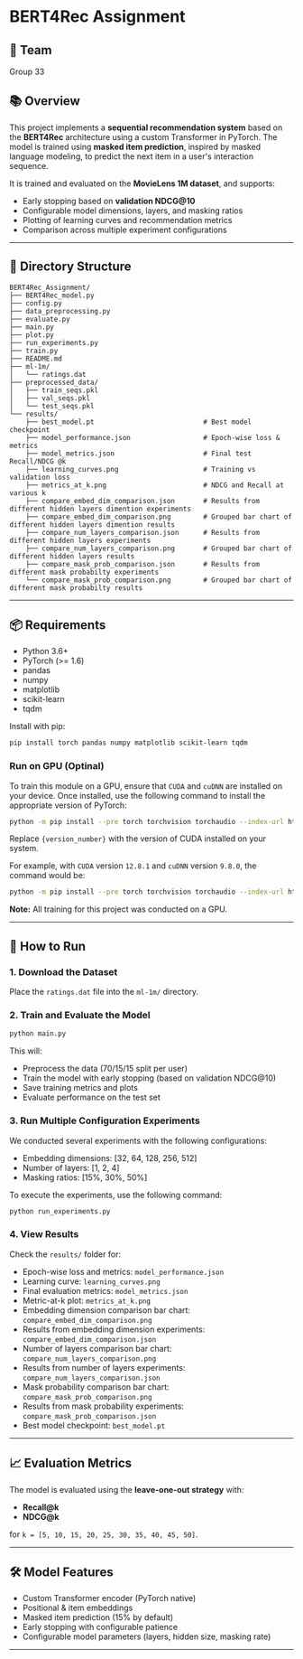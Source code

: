 # BERT4Rec Assignment

## 👥 Team

Group 33  

## 📚 Overview

This project implements a **sequential recommendation system** based on the **BERT4Rec** architecture using a custom Transformer in PyTorch. The model is trained using **masked item prediction**, inspired by masked language modeling, to predict the next item in a user's interaction sequence.

It is trained and evaluated on the **MovieLens 1M dataset**, and supports:

- Early stopping based on **validation NDCG@10**
- Configurable model dimensions, layers, and masking ratios
- Plotting of learning curves and recommendation metrics
- Comparison across multiple experiment configurations

---

## 📁 Directory Structure

```plaintext
BERT4Rec_Assignment/
├── BERT4Rec_model.py
├── config.py
├── data_preprocessing.py
├── evaluate.py
├── main.py
├── plot.py
├── run_experiments.py
├── train.py
├── README.md
├── ml-1m/
│   └── ratings.dat
├── preprocessed_data/
│   ├── train_seqs.pkl
│   ├── val_seqs.pkl
│   └── test_seqs.pkl
└── results/
    ├── best_model.pt                           # Best model checkpoint
    ├── model_performance.json                  # Epoch-wise loss & metrics
    ├── model_metrics.json                      # Final test Recall/NDCG @k
    ├── learning_curves.png                     # Training vs validation loss
    ├── metrics_at_k.png                        # NDCG and Recall at various k
    ├── compare_embed_dim_comparison.json       # Results from different hidden layers dimention experiments
    ├── compare_embed_dim_comparison.png        # Grouped bar chart of different hidden layers dimention results
    ├── compare_num_layers_comparison.json      # Results from different hidden layers experiments
    ├── compare_num_layers_comparison.png       # Grouped bar chart of different hidden layers results
    ├── compare_mask_prob_comparison.json       # Results from different mask probabilty experiments
    └── compare_mask_prob_comparison.png        # Grouped bar chart of different mask probabilty results
```

---

## 📦 Requirements

- Python 3.6+
- PyTorch (>= 1.6)
- pandas
- numpy
- matplotlib
- scikit-learn
- tqdm

Install with pip:

```bash
pip install torch pandas numpy matplotlib scikit-learn tqdm
```

### Run on GPU (Optinal)

To train this module on a GPU, ensure that `CUDA` and `cuDNN` are installed on your device. Once installed, use the following command to install the appropriate version of PyTorch:

```bash
python -m pip install --pre torch torchvision torchaudio --index-url https://download.pytorch.org/whl/nightly/cu{version_number}
```

Replace `{version_number}` with the version of CUDA installed on your system.

For example, with `CUDA` version `12.8.1` and `cuDNN` version `9.8.0`, the command would be:

```bash
python -m pip install --pre torch torchvision torchaudio --index-url https://download.pytorch.org/whl/nightly/cu128
```

**Note:** All training for this project was conducted on a GPU.

---

## 🚀 How to Run

### 1. Download the Dataset

Place the `ratings.dat` file into the `ml-1m/` directory.

### 2. Train and Evaluate the Model

```bash
python main.py
```

This will:

- Preprocess the data (70/15/15 split per user)
- Train the model with early stopping (based on validation NDCG@10)
- Save training metrics and plots
- Evaluate performance on the test set

### 3. Run Multiple Configuration Experiments

We conducted several experiments with the following configurations:

- Embedding dimensions: [32, 64, 128, 256, 512]
- Number of layers: [1, 2, 4]
- Masking ratios: [15%, 30%, 50%]

To execute the experiments, use the following command:

```bash
python run_experiments.py
```

### 4. View Results

Check the `results/` folder for:

- Epoch-wise loss and metrics: `model_performance.json`
- Learning curve: `learning_curves.png`
- Final evaluation metrics: `model_metrics.json`
- Metric-at-k plot: `metrics_at_k.png`
- Embedding dimension comparison bar chart: `compare_embed_dim_comparison.png`
- Results from embedding dimension experiments: `compare_embed_dim_comparison.json`
- Number of layers comparison bar chart: `compare_num_layers_comparison.png`
- Results from number of layers experiments: `compare_num_layers_comparison.json`
- Mask probability comparison bar chart: `compare_mask_prob_comparison.png`
- Results from mask probability experiments: `compare_mask_prob_comparison.json`
- Best model checkpoint: `best_model.pt`

---

## 📈 Evaluation Metrics

The model is evaluated using the **leave-one-out strategy** with:

- **Recall@k**
- **NDCG@k**

for `k = [5, 10, 15, 20, 25, 30, 35, 40, 45, 50]`.

---

## 🛠 Model Features

- Custom Transformer encoder (PyTorch native)
- Positional & item embeddings
- Masked item prediction (15% by default)
- Early stopping with configurable patience
- Configurable model parameters (layers, hidden size, masking rate)

---
